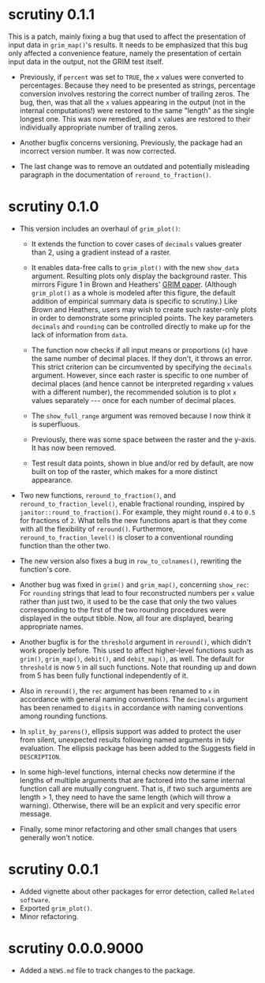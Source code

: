 # scrutiny 0.1.1

This is a patch, mainly fixing a bug that used to affect the presentation of input data in `grim_map()`'s results. It needs to be emphasized that this bug only affected a convenience feature, namely the presentation of certain input data in the output, not the GRIM test itself.

-   Previously, if `percent` was set to `TRUE`, the `x` values were converted to percentages. Because they need to be presented as strings, percentage conversion involves restoring the correct number of trailing zeros. The bug, then, was that all the `x` values appearing in the output (not in the internal computations!) were restored to the same "length" as the single longest one. This was now remedied, and `x` values are restored to their individually appropriate number of trailing zeros.

-   Another bugfix concerns versioning. Previously, the package had an incorrect version number. It was now corrected.

-   The last change was to remove an outdated and potentially misleading paragraph in the documentation of `reround_to_fraction()`.

# scrutiny 0.1.0

-   This version includes an overhaul of `grim_plot()`:

    -   It extends the function to cover cases of `decimals` values greater than 2, using a gradient instead of a raster.

    -   It enables data-free calls to `grim_plot()` with the new `show_data` argument. Resulting plots only display the background raster. This mirrors Figure 1 in Brown and Heathers' [GRIM paper](https://doi.org/10.1177/1948550616673876). (Although `grim_plot()` as a whole is modeled after this figure, the default addition of empirical summary data is specific to scrutiny.) Like Brown and Heathers, users may wish to create such raster-only plots in order to demonstrate some principled points. The key parameters `decimals` and `rounding` can be controlled directly to make up for the lack of information from `data`.

    -   The function now checks if all input means or proportions (`x`) have the same number of decimal places. If they don't, it throws an error. This strict criterion can be circumvented by specifying the `decimals` argument. However, since each raster is specific to one number of decimal places (and hence cannot be interpreted regarding `x` values with a different number), the recommended solution is to plot `x` values separately --- once for each number of decimal places.

    -   The `show_full_range` argument was removed because I now think it is superfluous.

    -   Previously, there was some space between the raster and the y-axis. It has now been removed.

    -   Test result data points, shown in blue and/or red by default, are now built on top of the raster, which makes for a more distinct appearance.

-   Two new functions, `reround_to_fraction()`, and `reround_to_fraction_level()`, enable fractional rounding, inspired by `janitor::round_to_fraction()`. For example, they might round `0.4` to `0.5` for fractions of `2`. What tells the new functions apart is that they come with all the flexibility of `reround()`. Furthermore, `reround_to_fraction_level()` is closer to a conventional rounding function than the other two.

-   The new version also fixes a bug in `row_to_colnames()`, rewriting the function's core.

-   Another bug was fixed in `grim()` and `grim_map()`, concerning `show_rec`: For `rounding` strings that lead to four reconstructed numbers per `x` value rather than just two, it used to be the case that only the two values corresponding to the first of the two rounding procedures were displayed in the output tibble. Now, all four are displayed, bearing appropriate names.

-   Another bugfix is for the `threshold` argument in `reround()`, which didn't work properly before. This used to affect higher-level functions such as `grim()`, `grim_map()`, `debit()`, and `debit_map()`, as well. The default for `threshold` is now `5` in all such functions. Note that rounding up and down from 5 has been fully functional independently of it.

-   Also in `reround()`, the `rec` argument has been renamed to `x` in accordance with general naming conventions. The `decimals` argument has been renamed to `digits` in accordance with naming conventions among rounding functions.

-   In `split_by_parens()`, ellipsis support was added to protect the user from silent, unexpected results following named arguments in tidy evaluation. The ellipsis package has been added to the Suggests field in `DESCRIPTION`.

-   In some high-level functions, internal checks now determine if the lengths of multiple arguments that are factored into the same internal function call are mutually congruent. That is, if two such arguments are length \> 1, they need to have the same length (which will throw a warning). Otherwise, there will be an explicit and very specific error message.

-   Finally, some minor refactoring and other small changes that users generally won't notice.

# scrutiny 0.0.1

-   Added vignette about other packages for error detection, called `Related software`.
-   Exported `grim_plot()`.
-   Minor refactoring.

# scrutiny 0.0.0.9000

-   Added a `NEWS.md` file to track changes to the package.

